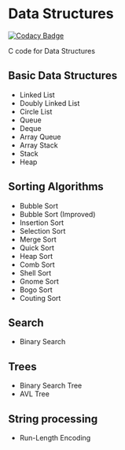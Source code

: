 # Data Structures

[![Codacy Badge](https://api.codacy.com/project/badge/Grade/f9d727deae48498fb38c50c5c4ab828e)](https://www.codacy.com/app/lucassouzavieira/DataStructures?utm_source=github.com&utm_medium=referral&utm_content=lucassouzavieira/DataStructures&utm_campaign=badger)

C code for Data Structures

## Basic Data Structures
* Linked List
* Doubly Linked List
* Circle List
* Queue
* Deque
* Array Queue
* Array Stack
* Stack
* Heap

## Sorting Algorithms
* Bubble Sort
* Bubble Sort (Improved)
* Insertion Sort
* Selection Sort
* Merge Sort
* Quick Sort
* Heap Sort
* Comb Sort
* Shell Sort
* Gnome Sort
* Bogo Sort
* Couting Sort

## Search
* Binary Search

## Trees
* Binary Search Tree
* AVL Tree

## String processing
* Run-Length Encoding








